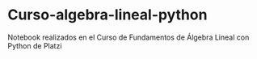# Curso-algebra-lineal-python
Notebook realizados en el Curso de Fundamentos de Álgebra Lineal con Python de Platzi
